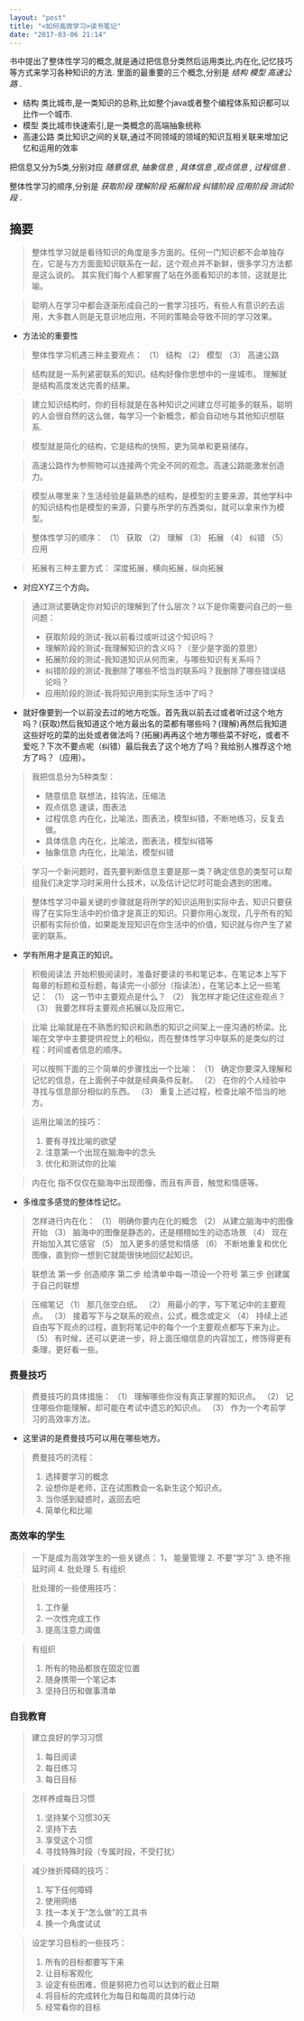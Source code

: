 ```yaml
---
layout: "post"
title: "<如何高效学习>读书笔记"
date: "2017-03-06 21:14"
---
```

  书中提出了整体性学习的概念,就是通过把信息分类然后运用类比,内在化,记忆技巧等方式来学习各种知识的方法.
  里面的最重要的三个概念,分别是 *结构* *模型* *高速公路* .

  - 结构 类比城市,是一类知识的总称,比如整个java或者整个编程体系知识都可以比作一个城市.
  - 模型 类比城市快速索引,是一类概念的高端抽象统称
  - 高速公路 类比知识之间的关联,通过不同领域的领域的知识互相关联来增加记忆和运用的效率

  把信息又分为5类,分别对应 *随意信息*, *抽象信息* , *具体信息* ,*观点信息* , *过程信息* .

  整体性学习的顺序,分别是 *获取阶段* *理解阶段* *拓展阶段* *纠错阶段* *应用阶段* *测试阶段* .

 <!--more-->

## 摘要

> 整体性学习就是看待知识的角度是多方面的。任何一门知识都不会单独存在，它是与方方面面知识联系在一起，这个观点并不新鲜，很多学习方法都是这么说的。
> 其实我们每个人都掌握了站在外面看知识的本领，这就是比喻。

> 聪明人在学习中都会逐渐形成自己的一套学习技巧，有些人有意识的去运用，大多数人则是无意识地应用，不同的策略会导致不同的学习效果。

- 方法论的重要性

> 整体性学习机遇三种主要观点：
> （1） 结构
> （2） 模型
> （3） 高速公路

> 结构就是一系列紧密联系的知识。结构好像你思想中的一座城市。
> 理解就是结构高度发达完善的结果。

> 建立知识结构时，你的目标就是在各种知识之间建立尽可能多的联系，聪明的人会很自然的这么做，每学习一个新概念，都会自动地与其他知识想联系.

> 模型就是简化的结构，它是结构的快照，更为简单和更易储存。

> 高速公路作为参照物可以连接两个完全不同的观念。高速公路能激发创造力。

> 模型从哪里来？生活经验是最熟悉的结构，是模型的主要来源，其他学科中的知识结构也是模型的来源，只要与所学的东西类似，就可以拿来作为模型。

> 整体性学习的顺序：
> （1） 获取
> （2） 理解
> （3） 拓展
> （4） 纠错
> （5） 应用

> 拓展有三种主要方式： 深度拓展，横向拓展，纵向拓展

- 对应XYZ三个方向。

> 通过测试要确定你对知识的理解到了什么层次？以下是你需要问自己的一些问题：
> - 获取阶段的测试-我以前看过或听过这个知识吗？
> - 理解阶段的测试-我理解知识的含义吗？（至少是字面的意思）
> - 拓展阶段的测试-我知道知识从何而来，与哪些知识有关系吗？
> - 纠错阶段的测试-我删除了哪些不恰当的联系吗？我删除了哪些错误结论吗？
> - 应用阶段的测试-我将知识用到实际生活中了吗？

- 就好像要到一个以前没去过的地方吃饭。首先我以前去过或者听过这个地方吗？(获取)然后我知道这个地方最出名的菜都有哪些吗？(理解)再然后我知道这些好吃的菜的出处或者做法吗？(拓展)再再这个地方哪些菜不好吃，或者不爱吃？下次不要点呢（纠错）最后我去了这个地方了吗？我给别人推荐这个地方了吗？（应用）。

> 我把信息分为5种类型：
> - 随意信息 联想法，挂钩法，压缩法
> - 观点信息 速读，图表法
> - 过程信息 内在化，比喻法，图表法，模型纠错，不断地练习，反复去做。
> - 具体信息 内在化，比喻法，图表法，模型纠错等
> - 抽象信息 内在化，比喻法，模型纠错

> 学习一个新问题时，首先要判断信息主要是那一类？确定信息的类型可以帮组我们决定学习时采用什么技术，以及估计记忆时可能会遇到的困难。

> 整体性学习中最关键的步骤就是将所学的知识运用到实际中去，知识只要获得了在实际生活中的价值才是真正的知识。只要你用心发现，几乎所有的知识都有实际价值，如果能发现知识在你生活中的价值，知识就与你产生了紧密的联系。

- 学有所用才是真正的知识。

> 积极阅读法
> 开始积极阅读时，准备好要读的书和笔记本，在笔记本上写下每章的标题和亚标题，每读完一小部分（指读法），在笔记本上记一些笔记：
> （1） 这一节中主要观点是什么？
> （2） 我怎样才能记住这些观点？
> （3） 我要怎样将主要观点拓展以及应用它。

> 比喻
> 比喻就是在不熟悉的知识和熟悉的知识之间架上一座沟通的桥梁。比喻在文学中主要提供视觉上的相似，而在整体性学习中联系的是类似的过程：时间或者信息的顺序。

> 可以按照下面的三个简单的步骤找出一个比喻：
> （1） 确定你要深入理解和记忆的信息，在上面例子中就是经典条件反射。
> （2） 在你的个人经验中寻找与信息部分相似的东西。
> （3） 重复上述过程，检查比喻不恰当的地方。

> 运用比喻法的技巧：
> 1. 要有寻找比喻的欲望
> 2. 注意第一个出现在脑海中的念头
> 3. 优化和测试你的比喻

> 内在化
> 指不仅仅在脑海中出现图像，而且有声音，触觉和情感等。

- 多维度多感觉的整体性记忆。

> 怎样进行内在化：
> （1） 明确你要内在化的概念
> （2） 从建立脑海中的图像开始
> （3） 脑海中的图像是静态的，还是栩栩如生的动态场景
> （4） 现在开始加入其它感官
> （5） 加入更多的感觉和情感
> （6） 不断地重复和优化图像，直到你一想到它就能很快地回忆起知识。

> 联想法
> 第一步 创造顺序
> 第二步 给清单中每一项设一个符号
> 第三步 创建属于自己的联想


> 压缩笔记
> （1） 那几张空白纸。
> （2） 用最小的字，写下笔记中的主要观点。
> （3） 接着写下与之联系的观点，公式，概念或定义
> （4） 持续上述自由写下观点的过程，直到将笔记中的每个一个主要观点都写下来为止。
> （5） 有时候，还可以更进一步，将上面压缩信息的内容加工，修饰得更有条理，更好看一些。

### 费曼技巧

> 费曼技巧的具体措施：
> （1） 理解哪些你没有真正掌握的知识点。
> （2） 记住哪些你能理解，却可能在考试中遗忘的知识点。
> （3） 作为一个考前学习的高效率方法。

- 这里讲的是费曼技巧可以用在哪些地方。

> 费曼技巧的流程：
> 1. 选择要学习的概念
> 2. 设想你是老师，正在试图教会一名新生这个知识点。
> 3. 当你感到疑惑时，返回去吧
> 4. 简单化和比喻

### 高效率的学生
> 一下是成为高效学生的一些关键点：
> 1， 能量管理
> 2. 不要“学习”
> 3. 绝不拖延时间
> 4. 批处理
> 5. 有组织

> 批处理的一些使用技巧：
> 1. 工作量
> 2. 一次性完成工作
> 3. 提高注意力阈值

> 有组织
> 1. 所有的物品都放在固定位置
> 2. 随身携带一个笔记本
> 3. 坚持日历和做事清单

### 自我教育
> 建立良好的学习习惯
> 1. 每日阅读
> 2. 每日练习
> 3. 每日目标

> 怎样养成每日习惯
> 1. 坚持某个习惯30天
> 2. 坚持下去
> 3. 享受这个习惯
> 4. 寻找特殊时段（专属时段，不受打扰）

> 减少挫折障碍的技巧：
> 1. 写下任何障碍
> 2. 使用网络
> 3. 找一本关于“怎么做”的工具书
> 4. 换一个角度试试

> 设定学习目标的一些技巧：
> 1. 所有的目标都要写下来
> 2. 让目标客观化
> 3. 设定有些困难，但是努把力也可以达到的截止日期
> 4. 将目标的完成转化为每日和每周的具体行动
> 5. 经常看你的目标

